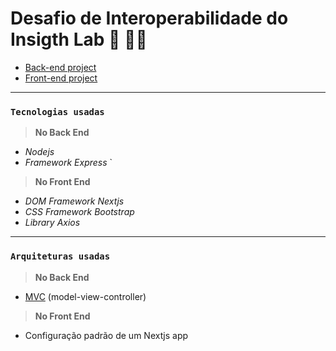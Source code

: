# Desafio de Interoperabilidade do Insigth Lab :rocket: :astronaut:

- [Back-end project](https://github.com/joaocarvoli/desafio-insigthlab/tree/main/back-end)
- [Front-end project](https://github.com/joaocarvoli/desafio-insigthlab/tree/main/front-end)

______________________________________________________________________________________________________________________________________________

### `Tecnologias usadas`


> **No Back End**
- *Nodejs*
- *Framework Express*
`
> **No Front End**
- *DOM Framework Nextjs*
- *CSS Framework Bootstrap*
- *Library Axios*

______________________________________________________________________________________________________________________________________________
### `Arquiteturas usadas`


> **No Back End**
- [MVC](https://www.freecodecamp.org/news/the-model-view-controller-pattern-mvc-architecture-and-frameworks-explained/) (model-view-controller)

> **No Front End**
- Configuração padrão de um Nextjs app
